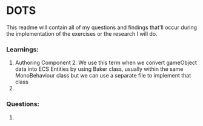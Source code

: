 # DOTS
This readme will contain all of my questions and findings that'll occur during the implementation of the exercises or the research I will do.

### Learnings:

1. Authoring Component
   2. We use this term when we convert gameObject data into ECS Entities by using Baker class, usually within the same MonoBehaviour class but we can use a separate file to implement that class
3. 

### Questions:

1. 
